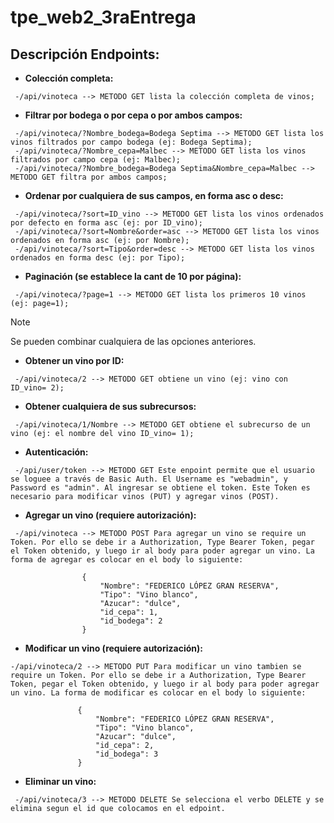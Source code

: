# tpe_web2_3raEntrega

## Descripción Endpoints:

 + **Colección completa:**
```
 -/api/vinoteca --> METODO GET lista la colección completa de vinos;
```
 + **Filtrar por bodega o por cepa o por ambos campos:**
```
 -/api/vinoteca/?Nombre_bodega=Bodega Septima --> METODO GET lista los vinos filtrados por campo bodega (ej: Bodega Septima);
 -/api/vinoteca/?Nombre_cepa=Malbec --> METODO GET lista los vinos filtrados por campo cepa (ej: Malbec);
 -/api/vinoteca/?Nombre_bodega=Bodega Septima&Nombre_cepa=Malbec --> METODO GET filtra por ambos campos;
```
 + **Ordenar por cualquiera de sus campos, en forma asc o desc:**
```
 -/api/vinoteca/?sort=ID_vino --> METODO GET lista los vinos ordenados por defecto en forma asc (ej: por ID_vino);
 -/api/vinoteca/?sort=Nombre&order=asc --> METODO GET lista los vinos ordenados en forma asc (ej: por Nombre);
 -/api/vinoteca/?sort=Tipo&order=desc --> METODO GET lista los vinos ordenados en forma desc (ej: por Tipo);
```
 + **Paginación (se establece la cant de 10 por página):**
```
 -/api/vinoteca/?page=1 --> METODO GET lista los primeros 10 vinos (ej: page=1);
```
> [!Note]
> Se pueden combinar cualquiera de las opciones anteriores. 

 + **Obtener un vino por ID:**
```
 -/api/vinoteca/2 --> METODO GET obtiene un vino (ej: vino con ID_vino= 2);
```
 + **Obtener cualquiera de sus subrecursos:**
```
 -/api/vinoteca/1/Nombre --> METODO GET obtiene el subrecurso de un vino (ej: el nombre del vino ID_vino= 1);
```
 + **Autenticación:**
```
 -/api/user/token --> METODO GET Este enpoint permite que el usuario se loguee a través de Basic Auth. El Username es "webadmin", y Password es "admin". Al ingresar se obtiene el token. Este Token es necesario para modificar vinos (PUT) y agregar vinos (POST). 
```
 + **Agregar un vino (requiere autorización):**
``` 
 -/api/vinoteca --> METODO POST Para agregar un vino se require un Token. Por ello se debe ir a Authorization, Type Bearer Token, pegar el Token obtenido, y luego ir al body para poder agregar un vino. La forma de agregar es colocar en el body lo siguiente:
 
                {
                    "Nombre": "FEDERICO LÓPEZ GRAN RESERVA",
                    "Tipo": "Vino blanco",
                    "Azucar": "dulce",
                    "id_cepa": 1,
                    "id_bodega": 2
                }
```
 + **Modificar un vino (requiere autorización):**
 ```
 -/api/vinoteca/2 --> METODO PUT Para modificar un vino tambien se require un Token. Por ello se debe ir a Authorization, Type Bearer Token, pegar el Token obtenido, y luego ir al body para poder agregar un vino. La forma de modificar es colocar en el body lo siguiente:

                {
                    "Nombre": "FEDERICO LÓPEZ GRAN RESERVA",
                    "Tipo": "Vino blanco",
                    "Azucar": "dulce",
                    "id_cepa": 2,
                    "id_bodega": 3
                }
```
 + **Eliminar un vino:**
```
 -/api/vinoteca/3 --> METODO DELETE Se selecciona el verbo DELETE y se elimina segun el id que colocamos en el edpoint.
```
